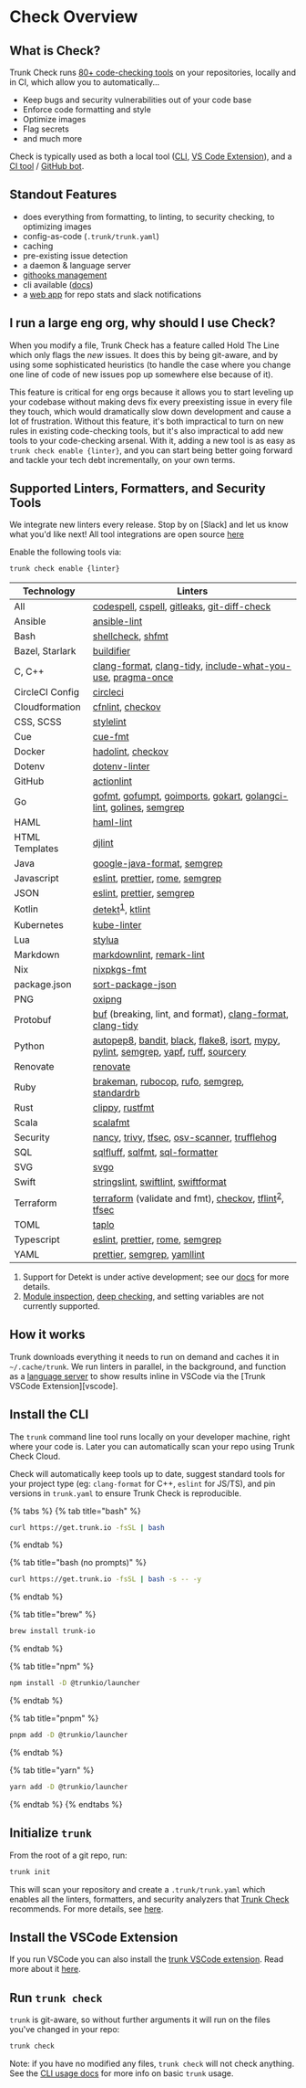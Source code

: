 # Check Overview

## What is Check?

Trunk Check runs [80+ code-checking tools](https://github.com/trunk-io/plugins) on your repositories, locally and in CI, which allow you to automatically...

* Keep bugs and security vulnerabilities out of your code base
* Enforce code formatting and style
* Optimize images
* Flag secrets
* and much more

Check is typically used as both a local tool ([CLI](cli/readme.md), [VS Code Extension](https://marketplace.visualstudio.com/items?itemName=trunk.io)), and a [CI tool](continuous-integration.md) / [GitHub bot](get-started/github-integration.md).

## Standout Features

- does everything from formatting, to linting, to security checking, to optimizing images
- config-as-code (`.trunk/trunk.yaml`)
- caching
- pre-existing issue detection
- a daemon & language server
- [githooks management](actions/git-hooks.md)
- cli available ([docs](cli/readme.md))
- a [web app](https://app.trunk.io/) for repo stats and slack notifications


## I run a large eng org, why should I use Check?

When you modify a file, Trunk Check has a feature called Hold The Line which only flags the *new* issues. It does this by being git-aware, and by using some sophisticated heuristics (to handle the case where you change one line of code of new issues pop up somewhere else because of it).

This feature is critical for eng orgs because it allows you to start leveling up your codebase without making devs fix every preexisting issue in every file they touch, which would dramatically slow down development and cause a lot of frustration. Without this feature, it's both impractical to turn on new rules in existing code-checking tools, but it's also impractical to add new tools to your code-checking arsenal. With it, adding a new tool is as easy as `trunk check enable {linter}`, and you can start being better going forward and tackle your tech debt incrementally, on your own terms.

## Supported Linters, Formatters, and Security Tools

We integrate new linters every release. Stop by on [Slack] and let us know what you'd like next! All
tool integrations are open source [here](https://github.com/trunk-io/plugins)

Enable the following tools via:

```bash
trunk check enable {linter}
```

| Technology      | Linters                                                                                                   |
| --------------- | --------------------------------------------------------------------------------------------------------- |
| All             | [codespell], [cspell], [gitleaks], [git-diff-check]                                                       |
| Ansible         | [ansible-lint]                                                                                            |
| Bash            | [shellcheck], [shfmt]                                                                                     |
| Bazel, Starlark | [buildifier]                                                                                              |
| C, C++          | [clang-format], [clang-tidy], [include-what-you-use], [pragma-once]                                       |
| CircleCI Config | [circleci]                                                                                                |
| Cloudformation  | [cfnlint], [checkov]                                                                                      |
| CSS, SCSS       | [stylelint]                                                                                               |
| Cue             | [cue-fmt]                                                                                                 |
| Docker          | [hadolint], [checkov]                                                                                     |
| Dotenv          | [dotenv-linter]                                                                                           |
| GitHub          | [actionlint]                                                                                              |
| Go              | [gofmt], [gofumpt], [goimports], [gokart], [golangci-lint], [golines], [semgrep]                          |
| HAML            | [haml-lint]                                                                                               |
| HTML Templates  | [djlint]                                                                                                  |
| Java            | [google-java-format], [semgrep]                                                                           |
| Javascript      | [eslint], [prettier], [rome], [semgrep]                                                                   |
| JSON            | [eslint], [prettier], [semgrep]                                                                           |
| Kotlin          | [detekt]<sup><a href="#note-detekt">1</a></sup>, [ktlint]                                                 |
| Kubernetes      | [kube-linter]                                                                                             |
| Lua             | [stylua]                                                                                                  |
| Markdown        | [markdownlint], [remark-lint]                                                                             |
| Nix             | [nixpkgs-fmt]                                                                                             |
| package.json    | [sort-package-json]                                                                                       |
| PNG             | [oxipng]                                                                                                  |
| Protobuf        | [buf] (breaking, lint, and format), [clang-format], [clang-tidy]                                          |
| Python          | [autopep8], [bandit], [black], [flake8], [isort], [mypy], [pylint], [semgrep], [yapf], [ruff], [sourcery] |
| Renovate        | [renovate]                                                                                                |
| Ruby            | [brakeman], [rubocop], [rufo], [semgrep], [standardrb]                                                    |
| Rust            | [clippy], [rustfmt]                                                                                       |
| Scala           | [scalafmt]                                                                                                |
| Security        | [nancy], [trivy], [tfsec], [osv-scanner], [trufflehog]                                                    |
| SQL             | [sqlfluff], [sqlfmt], [sql-formatter]                                                                     |
| SVG             | [svgo]                                                                                                    |
| Swift           | [stringslint], [swiftlint], [swiftformat]                                                                 |
| Terraform       | [terraform] (validate and fmt), [checkov], [tflint]<sup><a href="#note-tflint">2</a></sup>, [tfsec]       |
| TOML            | [taplo]                                                                                                   |
| Typescript      | [eslint], [prettier], [rome], [semgrep]                                                                   |
| YAML            | [prettier], [semgrep], [yamllint]                                                                         |

[actionlint]: https://github.com/rhysd/actionlint#readme
[ansible-lint]: https://github.com/ansible/ansible-lint#readme
[autopep8]: https://github.com/hhatto/autopep8#readme
[bandit]: https://github.com/PyCQA/bandit#readme
[black]: https://github.com/psf/black#readme
[brakeman]: https://github.com/presidentbeef/brakeman#readme
[buf]: https://github.com/bufbuild/buf#readme
[buildifier]: https://github.com/bazelbuild/buildtools/blob/master/buildifier/README.md
[checkov]: https://github.com/bridgecrewio/checkov#readme
[cfnlint]: https://github.com/aws-cloudformation/cfn-lint#readme
[circleci]: https://github.com/CircleCI-Public/circleci-cli#readme
[clang-format]: https://clang.llvm.org/docs/ClangFormat.html
[clang-tidy]: https://clang.llvm.org/extra/clang-tidy/
[clippy]: https://github.com/rust-lang/rust-clippy#readme
[codespell]: https://github.com/codespell-project/codespell#readme
[cspell]: https://github.com/streetsidesoftware/cspell#readme
[cue-fmt]: https://cuelang.org/
[detekt]: https://github.com/detekt/detekt#readme
[djlint]: https://github.com/Riverside-Healthcare/djlint#readme
[dotenv-linter]: https://github.com/dotenv-linter/dotenv-linter#readme
[eslint]: https://github.com/eslint/eslint#readme
[flake8]: https://github.com/PyCQA/flake8#readme
[git-diff-check]: https://git-scm.com/docs/git-diff
[gitleaks]: https://github.com/zricethezav/gitleaks#readme
[gofmt]: https://pkg.go.dev/cmd/gofmt
[gofumpt]: https://pkg.go.dev/mvdan.cc/gofumpt
[goimports]: https://pkg.go.dev/golang.org/x/tools/cmd/goimports
[gokart]: https://github.com/praetorian-inc/gokart
[golangci-lint]: https://github.com/golangci/golangci-lint#readme
[golines]: https://pkg.go.dev/github.com/segmentio/golines
[google-java-format]: https://github.com/google/google-java-format#readme
[hadolint]: https://github.com/hadolint/hadolint#readme
[haml-lint]: https://github.com/sds/haml-lint#readme
[include-what-you-use]: https://github.com/include-what-you-use/include-what-you-use#readme
[isort]: https://github.com/PyCQA/isort#readme
[ktlint]: https://github.com/pinterest/ktlint#readme
[kube-linter]: https://github.com/stackrox/kube-linter#readme
[markdownlint]: https://github.com/DavidAnson/markdownlint#readme
[mypy]: https://github.com/python/mypy#readme
[nancy]: https://github.com/sonatype-nexus-community/nancy#readme
[nixpkgs-fmt]: https://github.com/nix-community/nixpkgs-fmt
[oxipng]: https://github.com/shssoichiro/oxipng#readme
[osv-scanner]: https://github.com/google/osv-scanner
[pragma-once]: linters/pragma-once/readme.md
[prettier]: https://github.com/prettier/prettier#readme
[pylint]: https://github.com/PyCQA/pylint#readme
[remark-lint]: https://github.com/remarkjs/remark-lint#readme
[renovate]: https://github.com/renovatebot/renovate#readme
[rome]: https://github.com/rome/tools#readme
[rubocop]: https://github.com/rubocop/rubocop#readme
[ruff]: https://github.com/charliermarsh/ruff
[rufo]: https://github.com/ruby-formatter/rufo#readme
[rustfmt]: https://github.com/rust-lang/rustfmt#readme
[scalafmt]: https://github.com/scalameta/scalafmt#readme
[semgrep]: https://github.com/returntocorp/semgrep#readme
[shellcheck]: https://github.com/koalaman/shellcheck#readme
[shfmt]: https://github.com/mvdan/sh#readme
[sort-package-json]: https://github.com/keithamus/sort-package-json#readme
[sql-formatter]: https://github.com/sql-formatter-org/sql-formatter#readme
[sqlfluff]: https://github.com/sqlfluff/sqlfluff#readme
[sqlfmt]: https://github.com/tconbeer/sqlfmt#readme
[standardrb]: https://github.com/testdouble/standard#readme
[stringslint]: https://github.com/dral3x/StringsLint#readme
[stylelint]: https://github.com/stylelint/stylelint#readme
[stylua]: https://github.com/JohnnyMorganz/StyLua/tree/main
[sourcery]: https://sourcery.ai/
[svgo]: https://github.com/svg/svgo#readme
[swiftformat]: https://github.com/nicklockwood/SwiftFormat#readme
[swiftlint]: https://github.com/realm/SwiftLint#readme
[taplo]: https://github.com/tamasfe/taplo#readme
[terraform]: https://developer.hashicorp.com/terraform/cli/code
[tflint]: https://github.com/terraform-linters/tflint#readme
[tfsec]: https://github.com/aquasecurity/tfsec
[trivy]: https://github.com/aquasecurity/trivy#readme
[trufflehog]: https://github.com/trufflesecurity/trufflehog/
[yamllint]: https://github.com/adrienverge/yamllint#readme
[yapf]: https://github.com/google/yapf#readme

<sup><ol>

<li><a aria-hidden="true" tabindex="-1" class="customAnchor" id="note-detekt"></a>
Support for Detekt is under active development; see our <a href="https://docs.trunk.io/docs/check-supported-linters#detekt">docs</a> for more
details.
</li>

<li><a aria-hidden="true" tabindex="-1" class="customAnchor" id="note-tflint"></a>
<a href="https://github.com/terraform-linters/tflint/blob/master/docs/user-guide/module-inspection.md">Module inspection</a>, <a href="https://github.com/terraform-linters/tflint-ruleset-aws/blob/master/docs/deep_checking.md">deep checking</a>, and setting variables are not currently supported.
</li>

</ol></sup>

## How it works

Trunk downloads everything it needs to run on demand and caches it in `~/.cache/trunk`. We run
linters in parallel, in the background, and function as a
[language server](https://microsoft.github.io/language-server-protocol) to show results inline in
VSCode via the [Trunk VSCode Extension][vscode].

## Install the CLI

The `trunk` command line tool runs locally on your developer machine, right where your code is. Later you can automatically scan your repo using Trunk Check Cloud.

Check will automatically keep tools up to date, suggest standard tools for your project type (eg: `clang-format` for C++, `eslint` for JS/TS), and pin versions in `trunk.yaml` to ensure Trunk Check is reproducible.

{% tabs %}
{% tab title="bash" %}
```bash
curl https://get.trunk.io -fsSL | bash
```
{% endtab %}

{% tab title="bash (no prompts)" %}
```bash
curl https://get.trunk.io -fsSL | bash -s -- -y
```
{% endtab %}

{% tab title="brew" %}
```bash
brew install trunk-io
```
{% endtab %}

{% tab title="npm" %}
```bash
npm install -D @trunkio/launcher
```
{% endtab %}

{% tab title="pnpm" %}
```bash
pnpm add -D @trunkio/launcher
```
{% endtab %}

{% tab title="yarn" %}
```bash
yarn add -D @trunkio/launcher
```
{% endtab %}
{% endtabs %}

## Initialize `trunk`

From the root of a git repo, run:

```bash
trunk init
```

This will scan your repository and create a `.trunk/trunk.yaml` which enables all the linters, formatters, and security analyzers that [Trunk Check](./) recommends. For more details, see [here](cli/init-in-a-git-repo.md).

## Install the VSCode Extension

If you run VSCode you can also install the [trunk VSCode extension](vscode:extension/Trunk.io). Read more about it [here](https://marketplace.visualstudio.com/items?itemName=Trunk.io).

## Run `trunk check`

`trunk` is git-aware, so without further arguments it will run on the files you've changed in your repo:

```bash
trunk check
```

Note: if you have no modified any files, `trunk check` will not check anything. See the [CLI usage docs](cli/usage.md) for more info on basic `trunk` usage.

